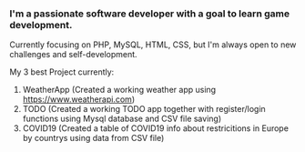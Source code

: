 ### I'm a passionate software developer with a goal to learn game development.
Currently focusing on PHP, MySQL, HTML, CSS, but I'm always open to new challenges and self-development.

My 3 best Project currently:
1. WeatherApp (Created a working weather app using https://www.weatherapi.com)
2. TODO (Created a working TODO app together with register/login functions using Mysql database and CSV file saving)
3. COVID19 (Created a table of COVID19 info about restricitions in Europe by countrys using data from CSV file)

<!--
**TheCodRatchet/TheCodRatchet** is a ✨ _special_ ✨ repository because its `README.md` (this file) appears on your GitHub profile.

Here are some ideas to get you started:

- 🔭 I’m currently working on ...
- 🌱 I’m currently learning ...
- 👯 I’m looking to collaborate on ...
- 🤔 I’m looking for help with ...
- 💬 Ask me about ...
- 📫 How to reach me: ...
- 😄 Pronouns: ...
- ⚡ Fun fact: ...
-->
